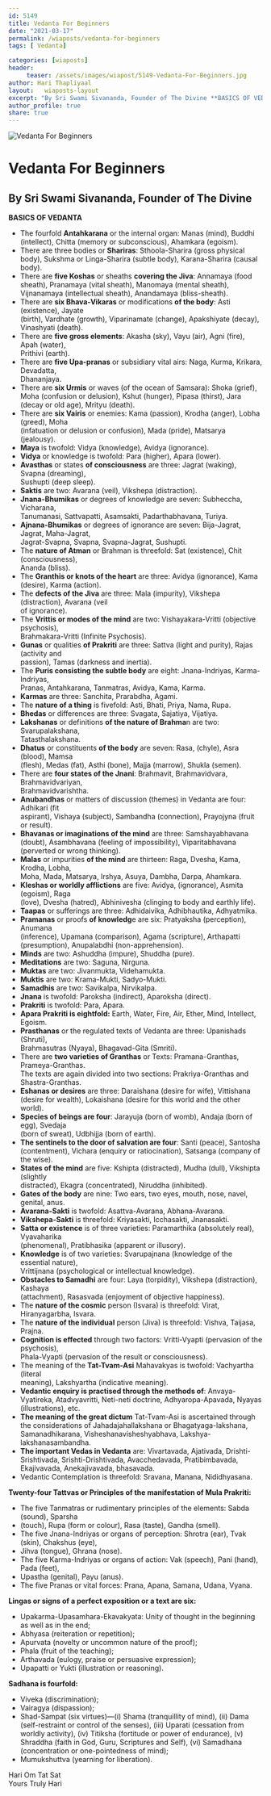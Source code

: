 ```yaml
---
id: 5149 
title: Vedanta For Beginners
date: "2021-03-17"
permalink: /wiaposts/vedanta-for-beginners
tags: [ Vedanta]    

categories: [wiaposts] 
header:
     teaser: /assets/images/wiapost/5149-Vedanta-For-Beginners.jpg
author: Hari Thapliyaal 
layout:   wiaposts-layout
excerpt: "By Sri Swami Sivananda, Founder of The Divine **BASICS OF VEDANTA** - The fourfold **Antahkarana** or the internal organ: Manas (mind), Buddhi (intellect), Chitta (memory or subconscious), Ahamkara (egoism). - There are three bodies or **Shariras**: Sthoola-Sharira (gross physical"
author_profile: true 
share: true 
---
```

![Vedanta For Beginners](/assets/images/wiapost/5149-Vedanta-For-Beginners.jpg)     
   
# Vedanta For Beginners   
    
## By Sri Swami Sivananda, Founder of The Divine    
   
**BASICS OF VEDANTA**    
    
- The fourfold **Antahkarana** or the internal organ: Manas (mind), Buddhi (intellect), Chitta (memory or subconscious), Ahamkara (egoism).    
- There are three bodies or **Shariras**: Sthoola-Sharira (gross physical body), Sukshma or Linga-Sharira (subtle body), Karana-Sharira (causal body).    
- There are **five Koshas** or sheaths **covering the Jiva**: Annamaya (food sheath), Pranamaya (vital sheath), Manomaya (mental sheath), Vijnanamaya (intellectual sheath), Anandamaya (bliss-sheath).    
- There are **six Bhava-Vikaras** or modifications **of the body**: Asti (existence), Jayate     
 (birth), Vardhate (growth), Viparinamate (change), Apakshiyate (decay), Vinashyati (death).    
- There are **five gross elements**: Akasha (sky), Vayu (air), Agni (fire), Apah (water),     
 Prithivi (earth).    
- There are **five Upa-pranas** or subsidiary vital airs: Naga, Kurma, Krikara, Devadatta,     
 Dhananjaya.    
- There are **six Urmis** or waves (of the ocean of Samsara): Shoka (grief), Moha (confusion or delusion), Kshut (hunger), Pipasa (thirst), Jara (decay or old age), Mrityu (death).    
- There are **six Vairis** or enemies: Kama (passion), Krodha (anger), Lobha (greed), Moha     
 (infatuation or delusion or confusion), Mada (pride), Matsarya (jealousy).    
- **Maya** is twofold: Vidya (knowledge), Avidya (ignorance).    
- **Vidya** or knowledge is twofold: Para (higher), Apara (lower).    
- **Avasthas** or states **of consciousness** are three: Jagrat (waking), Svapna (dreaming),     
 Sushupti (deep sleep).    
- **Saktis** are two: Avarana (veil), Vikshepa (distraction).    
- **Jnana-Bhumikas** or degrees of knowledge are seven: Subheccha, Vicharana,     
 Tanumanasi, Sattvapatti, Asamsakti, Padarthabhavana, Turiya.    
- **Ajnana-Bhumikas** or degrees of ignorance are seven: Bija-Jagrat, Jagrat, Maha-Jagrat,     
 Jagrat-Svapna, Svapna, Svapna-Jagrat, Sushupti.    
- The **nature of Atman** or Brahman is threefold: Sat (existence), Chit (consciousness),     
 Ananda (bliss).    
- The **Granthis or knots of the heart** are three: Avidya (ignorance), Kama (desire), Karma (action).    
- The **defects of the Jiva** are three: Mala (impurity), Vikshepa (distraction), Avarana (veil     
 of ignorance).    
- The **Vrittis or modes of the mind** are two: Vishayakara-Vritti (objective psychosis),     
 Brahmakara-Vritti (Infinite Psychosis).    
- **Gunas** or qualities **of Prakriti** are three: Sattva (light and purity), Rajas (activity and     
 passion), Tamas (darkness and inertia).    
- The **Puris consisting the subtle body** are eight: Jnana-Indriyas, Karma-Indriyas,     
 Pranas, Antahkarana, Tanmatras, Avidya, Kama, Karma.    
- **Karmas** are three: Sanchita, Prarabdha, Agami.    
- The **nature of a thing** is fivefold: Asti, Bhati, Priya, Nama, Rupa.    
- **Bhedas** or differences are three: Svagata, Sajatiya, Vijatiya.    
- **Lakshanas** or definitions **of the nature of Brahma**n are two: Svarupalakshana,     
 Tatasthalakshana.    
- **Dhatus** or constituents **of the body** are seven: Rasa, (chyle), Asra (blood), Mamsa     
 (flesh), Medas (fat), Asthi (bone), Majja (marrow), Shukla (semen).    
- There are **four states of the Jnani**: Brahmavit, Brahmavidvara, Brahmavidvariyan,     
 Brahmavidvarishtha.    
- **Anubandhas** or matters of discussion (themes) in Vedanta are four: Adhikari (fit     
 aspirant), Vishaya (subject), Sambandha (connection), Prayojyna (fruit or result).    
- **Bhavanas or imaginations of the mind** are three: Samshayabhavana (doubt), Asambhavana (feeling of impossibility), Viparitabhavana (perverted or wrong thinking).    
- **Malas** or impurities **of the mind** are thirteen: Raga, Dvesha, Kama, Krodha, Lobha,     
 Moha, Mada, Matsarya, Irshya, Asuya, Dambha, Darpa, Ahamkara.    
- **Kleshas or worldly afflictions** are five: Avidya, (ignorance), Asmita (egoism), Raga     
 (love), Dvesha (hatred), Abhinivesha (clinging to body and earthly life).    
- **Taapas** or sufferings are three: Adhidaivika, Adhibhautika, Adhyatmika.    
- **Pramanas** or proofs **of knowledg**e are six: Pratyaksha (perception), Anumana     
 (inference), Upamana (comparison), Agama (scripture), Arthapatti (presumption), Anupalabdhi (non-apprehension).    
- **Minds** are two: Ashuddha (impure), Shuddha (pure).    
- **Meditations** are two: Saguna, Nirguna.    
- **Muktas** are two: Jivanmukta, Videhamukta.    
- **Muktis** are two: Krama-Mukti, Sadyo-Mukti.    
- **Samadhis** are two: Savikalpa, Nirvikalpa.    
- **Jnana** is twofold: Paroksha (indirect), Aparoksha (direct).    
- **Prakriti** is twofold: Para, Apara.    
- **Apara Prakriti is eightfold:** Earth, Water, Fire, Air, Ether, Mind, Intellect, Egoism.    
- **Prasthanas** or the regulated texts of Vedanta are three: Upanishads (Shruti),     
 Brahmasutras (Nyaya), Bhagavad-Gita (Smriti).    
- There are **two varieties of Granthas** or Texts: Pramana-Granthas, Prameya-Granthas.     
 The texts are again divided into two sections: Prakriya-Granthas and Shastra-Granthas.    
- **Eshanas or desires** are three: Daraishana (desire for wife), Vittishana (desire for wealth), Lokaishana (desire for this world and the other world).    
- **Species of beings are four**: Jarayuja (born of womb), Andaja (born of egg), Svedaja     
 (born of sweat), Udbhijja (born of earth).    
- **The sentinels to the door of salvation are four**: Santi (peace), Santosha (contentment), Vichara (enquiry or ratiocination), Satsanga (company of the wise).    
- **States of the mind** are five: Kshipta (distracted), Mudha (dull), Vikshipta (slightly     
 distracted), Ekagra (concentrated), Niruddha (inhibited).    
- **Gates of the body** are nine: Two ears, two eyes, mouth, nose, navel, genital, anus.    
- **Avarana-Sakti** is twofold: Asattva-Avarana, Abhana-Avarana.    
- **Vikshepa-Sakti** is threefold: Kriyasakti, Icchasakti, Jnanasakti.    
- **Satta or existence** is of three varieties: Paramarthika (absolutely real), Vyavaharika     
 (phenomenal), Pratibhasika (apparent or illusory).    
- **Knowledge** is of two varieties: Svarupajnana (knowledge of the essential nature),     
 Vrittijnana (psychological or intellectual knowledge).    
- **Obstacles to Samadhi** are four: Laya (torpidity), Vikshepa (distraction), Kashaya     
 (attachment), Rasasvada (enjoyment of objective happiness).    
- The **nature of the cosmic** person (Isvara) is threefold: Virat, Hiranyagarbha, Isvara.    
- The **nature of the individual** person (Jiva) is threefold: Vishva, Taijasa, Prajna.    
- **Cognition is effected** through two factors: Vritti-Vyapti (pervasion of the psychosis),     
 Phala-Vyapti (pervasion of the result or consciousness).    
- The meaning of the **Tat-Tvam-Asi** Mahavakyas is twofold: Vachyartha (literal     
 meaning), Lakshyartha (indicative meaning).    
- **Vedantic enquiry is practised through the methods of**: Anvaya-Vyatireka, Atadvyavritti, Neti-neti doctrine, Adhyaropa-Apavada, Nyayas (illustrations), etc.    
- **The meaning of the great dictum** Tat-Tvam-Asi is ascertained through the considerations of Jahadajahallakshana or Bhagatyaga-lakshana, Samanadhikarana, Visheshanavisheshyabhava, Lakshya-lakshanasambandha.    
- **The important Vedas in Vedanta** are: Vivartavada, Ajativada, Drishti-Srishtivada, Srishti-Drishtivada, Avacchedavada, Pratibimbavada, Ekajivavada, Anekajivavada, bhasavada.    
- Vedantic Contemplation is threefold: Sravana, Manana, Nididhyasana.    
    
**Twenty-four Tattvas or Principles of the manifestation of Mula Prakriti:**    
    
- The five Tanmatras or rudimentary principles of the elements: Sabda (sound), Sparsha    
- (touch), Rupa (form or colour), Rasa (taste), Gandha (smell).    
- The five Jnana-Indriyas or organs of perception: Shrotra (ear), Tvak (skin), Chakshus (eye),    
- Jihva (tongue), Ghrana (nose).    
- The five Karma-Indriyas or organs of action: Vak (speech), Pani (hand), Pada (feet),    
- Upastha (genital), Payu (anus).    
- The five Pranas or vital forces: Prana, Apana, Samana, Udana, Vyana.    
    
**Lingas or signs of a perfect exposition or a text are six:**    
    
- Upakarma-Upasamhara-Ekavakyata: Unity of thought in the beginning as well as in the end;    
- Abhyasa (reiteration or repetition);    
- Apurvata (novelty or uncommon nature of the proof);    
- Phala (fruit of the teaching);    
- Arthavada (eulogy, praise or persuasive expression);    
- Upapatti or Yukti (illustration or reasoning).    
    
**Sadhana is fourfold:**    
    
- Viveka (discrimination);    
- Vairagya (dispassion);    
- Shad-Sampat (six virtues)—(i) Shama (tranquillity of mind), (ii) Dama (self-restraint or control of the senses), (iii) Uparati (cessation from worldly activity), (iv) Titiksha (fortitude or power of endurance), (v) Shraddha (faith in God, Guru, Scriptures and Self), (vi) Samadhana (concentration or one-pointedness of mind);    
- Mumukshuttva (yearning for liberation).    
    
Hari Om Tat Sat     
Yours Truly Hari    
